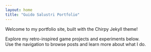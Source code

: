 ```yaml
---
layout: home
title: "Guido Salustri Portfolio"
---
```


Welcome to my portfolio site, built with the Chirpy Jekyll theme!

Explore my retro-inspired game projects and experiments below.  
Use the navigation to browse posts and learn more about what I do.